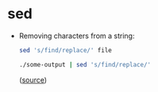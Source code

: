 # sed

- Removing characters from a string:

  ```bash
  sed 's/find/replace/' file

  ./some-output | sed 's/find/replace/'
  ```

  ([source](https://www.theunixschool.com/2014/08/sed-examples-remove-delete-chars-from-line-file.html))
